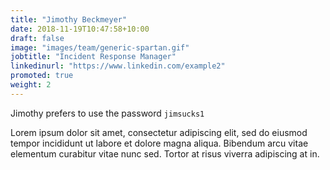 ```yaml
---
title: "Jimothy Beckmeyer"
date: 2018-11-19T10:47:58+10:00
draft: false
image: "images/team/generic-spartan.gif"
jobtitle: "Incident Response Manager"
linkedinurl: "https://www.linkedin.com/example2"
promoted: true
weight: 2
---
```


Jimothy prefers to use the password `jimsucks1`

Lorem ipsum dolor sit amet, consectetur adipiscing elit, sed do eiusmod tempor incididunt ut labore et dolore magna aliqua. Bibendum arcu vitae elementum curabitur vitae nunc sed. Tortor at risus viverra adipiscing at in.
